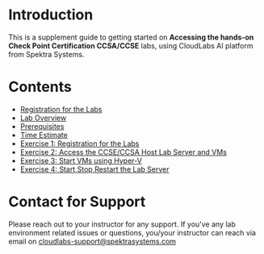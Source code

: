 # Introduction

This is a supplement guide to getting started on **Accessing the hands-on Check Point Certification CCSA/CCSE** labs, using CloudLabs AI platform from Spektra Systems. 



# Contents 

* [Registration for the Labs](./technical_deep_dive/Registration-for-the-labs.md#registration-for-the-labs)
* [Lab Overview](./technical_deep_dive/Lab-Overview.md#lab-overview)
* [Prerequisites](./technical_deep_dive/Prerequisites.md#prerequisites)
* [Time Estimate](./technical_deep_dive/Time-Estimate.md#time-estimate)
* [Exercise 1: Registration for the Labs](./technical_deep_dive/Exercise-1-Registration-for-the-Labs.md#register-using-signup-link)
* [Exercise 2: Access the CCSE/CCSA Host Lab Server and VMs](./technical_deep_dive/Exercise-2-Access-the-CCSE-CCSA-Host-Lab-Server-and-VMs.md#access-the-ccseccsa-host-lab-server-and-vms)
* [Exercise 3: Start VMs using Hyper-V](./technical_deep_dive/Exercise-3-Start-VMs-using-Hyper-V.md#exercise-3-start-vms-using-hyper-v-manager)
* [Exercise 4: Start,Stop,Restart the Lab Server](./technical_deep_dive/Exercise-4-Start-Stop-Restart-the-Lab-Server.md#exercise-4-startstoprestart-the-lab-server)



# Contact for Support
Please reach out to your instructor for any support. If you've any lab environment related issues or questions, you/your instructor can reach via email on [cloudlabs-support@spektrasystems.com](cloudlabs-support@spektrasystems.com)


